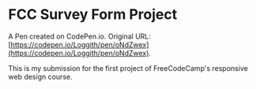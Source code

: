# FCC Survey Form Project

A Pen created on CodePen.io. Original URL: [https://codepen.io/Loggith/pen/oNdZwex](https://codepen.io/Loggith/pen/oNdZwex).

This is my submission for the first project of FreeCodeCamp's responsive web design course.
